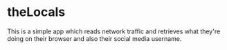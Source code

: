 # theLocals

This is a simple app which reads network traffic and retrieves what they're doing on their browser and also their social media username.
